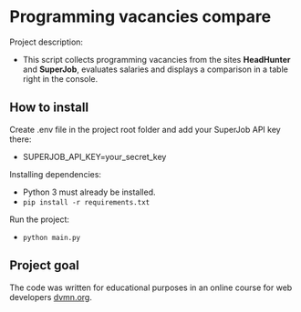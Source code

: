 # Programming vacancies compare

Project description:
- This script collects programming vacancies from the sites **HeadHunter** and **SuperJob**, evaluates salaries and displays a comparison in a table right in the console. 

## How to install 

Create .env file in the project root folder and add your SuperJob API key there:
- SUPERJOB_API_KEY=your_secret_key

Installing dependencies:
- Python 3 must already be installed.
- `pip install -r requirements.txt`

Run the project:
-  `python main.py`

## Project goal

The code was written for educational purposes in an online course for web developers [dvmn.org](https://dvmn.org).